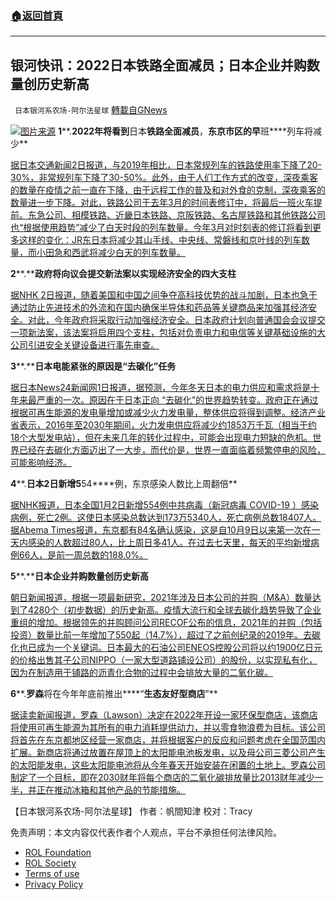 ###  [:house:返回首頁](https://github.com/ourhimalayas/txt)
---


## 银河快讯：2022日本铁路全面减员；日本企业并购数量创历史新高
` 日本银河系农场-阿尔法星球` [轉載自GNews](https://gnews.org/zh-hans/1818594/)

![](https://assets.gnews.org/wp-content/uploads/2022/01/图片1-19.png)[图片来源](https://www.36kr.com/)
**1****.****2022年将看到****日本****铁路全面减员****，****东京市区的早****班****列车将减少**

[据日本交通新闻2日报道，与2019年相比，日本常规列车的铁路使用率下降了20-30%，非常规列车下降了30-50%。此外，由于人们工作方式的改变，深夜乘客的数量在疫情之前一直在下降，由于远程工作的普及和对外食的克制，深夜乘客的数量进一步下降。对此，铁路公司于去年3月的时间表修订中，将最后一班火车提前。东急公司、相模铁路、近畿日本铁路、京阪铁路、名古屋铁路和其他铁路公司也“根据使用趋势”减少了白天时段的列车数量。今年3月对时刻表的修订将看到更多这样的变化：JR东日本将减少其山手线、中央线、常磐线和京叶线的列车数量，而小田急和西武将减少白天的列车数量。](https://news.yahoo.co.jp/articles/91a06b660a36584681d85924add3716b395dd10e)

**2****.****政府将向议会提交新法案以实现经济安全的四大支柱**

[据NHK 2日报道，随着美国和中国之间争夺高科技优势的战斗加剧，日本也急于通过防止先进技术的外流和在国内确保半导体和药品等关键商品来加强其经济安全。对此，今年政府将采取行动加强经济安全。日本政府计划向普通国会会议提交一项新法案，该法案将启用四个支柱，包括对负责电力和电信等关键基础设施的大公司引进安全关键设备进行事先审查。](https://www3.nhk.or.jp/news/html/20220102/k10013412121000.html?utm_int=news-business_contents_list-items_002)

**3****.****日本电能紧张的原因是“去碳化”任务**

[据日本News24新闻网1日报道，据预测，今年冬天日本的电力供应和需求将是十年来最严重的一次。原因在于日本正向 “去碳化”的世界趋势转变。政府正在通过根据可再生能源的发电量增加或减少火力发电量，整体供应将得到调整。经济产业省表示，2016年至2030年期间，火力发电供应将减少约1853万千瓦（相当于约18个大型发电站），但在未来几年的转化过程中，可能会出现电力短缺的危机。世界已经在去碳化方面迈出了一大步，而代价是，世界一直面临着频繁停电的风险，可能影响经济。](https://news.yahoo.co.jp/articles/d78153cb3b347408b6858636b4dd5e937eb69de1?page=1)

**4****.****日本2日新增5****54****例，东京感染人数比上周翻倍**

[据NHK报道，日本全国1月2日新增554例中共病毒（新冠病毒 COVID-19 ）感染病例，死亡2例。这使日本感染总数达到173万5340人，死亡病例总数18407人。据Abema Times报道，东京都有84名确认感染，这是自10月9日以来第一次在一天内感染的人数超过80人，比上周日多41人。在过去七天里，每天的平均新增病例66人，是前一周总数的188.0%。](https://www3.nhk.or.jp/news/html/20220102/k10013412811000.html)

**5****.****日本企业并购数量创历史新高**

[朝日新闻报道，根据一项最新研究，2021年涉及日本公司的并购（M&A）数量达到了4280个（初步数据）的历史新高。疫情大流行和全球去碳化趋势导致了企业重组的增加。根据领先的并购顾问公司RECOF公布的信息，2021年的并购（包括投资）数量比前一年增加了550起（14.7%），超过了之前创纪录的2019年。去碳化也已成为一个关键词。日本最大的石油公司ENEOS控股公司将以约1900亿日元的价格出售其子公司NIPPO（一家大型道路铺设公司）的股份，以实现私有化，因为在制造用于铺路的沥青化合物的过程中会排放大量的二氧化碳。](https://news.yahoo.co.jp/articles/3b7075c8d2ce1be03e16978826f86bdb41e53ae1)

**6****.****罗森****将在今年年底前推出****“****生态友好型商店****”**

[据读卖新闻报道，罗森（Lawson）决定在2022年开设一家环保型商店，该商店将使用可再生能源为其所有的电力消耗提供动力，并以零食物浪费为目标。该公司将首先在东京都地区经营一家商店，并将根据客户的反应和问题考虑在全国范围内扩展。新商店将通过放置在屋顶上的太阳能电池板发电，以及母公司三菱公司产生的太阳能发电，这些太阳能电池将从今年春天开始安装在闲置的土地上。罗森公司制定了一个目标，即在2030财年将每个商店的二氧化碳排放量比2013财年减少一半，并正在推动冰箱和其他产品的节能措施。](https://news.yahoo.co.jp/articles/3592a0ef29fd699da2f6bee97d40991d14807093)

【日本银河系农场-阿尔法星球】
作者：帆間知津
校对：Tracy

 

免责声明：本文内容仅代表作者个人观点，平台不承担任何法律风险。

- [ROL Foundation](https://rolfoundation.org/)
- [ROL Society](https://rolsociety.org/)
- [Terms of use](https://gnews.org/terms-of-use-3/)
- [Privacy Policy](https://gnews.org/privacy-policy/)
